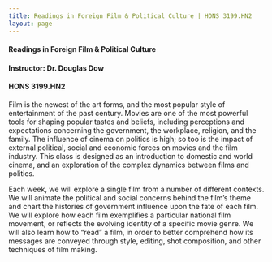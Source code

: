 ```yaml
---
title: Readings in Foreign Film & Political Culture | HONS 3199.HN2
layout: page
---
```


#### Readings in Foreign Film & Political Culture

#### Instructor: Dr. Douglas Dow

#### HONS 3199.HN2

Film is the newest of the art forms, and the most popular style of entertainment of the past century. Movies are one of the most powerful tools for shaping popular tastes and beliefs, including perceptions and expectations concerning the government, the workplace, religion, and the family. The influence of cinema on politics is high; so too is the impact of external political, social and economic forces on movies and the film industry. This class is designed as an introduction to domestic and world cinema, and an exploration of the complex dynamics between films and politics.

Each week, we will explore a single film from a number of different contexts. We will animate the political and social concerns behind the film’s theme and chart the histories of government influence upon the fate of each film. We will explore how each film exemplifies a particular national film movement, or reflects the evolving identity of a specific movie genre. We will also learn how to “read” a film, in order to better comprehend how its messages are conveyed through style, editing, shot composition, and other techniques of film making.
